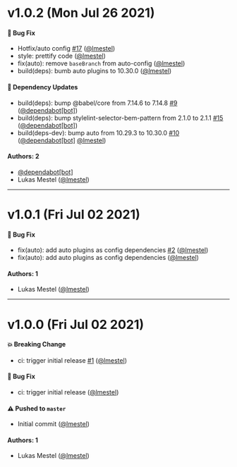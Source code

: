 # v1.0.2 (Mon Jul 26 2021)

#### 🐛 Bug Fix

- Hotfix/auto config [#17](https://github.com/kickstartDS/config/pull/17) ([@lmestel](https://github.com/lmestel))
- style: prettify code ([@lmestel](https://github.com/lmestel))
- fix(auto): remove `baseBranch` from auto-config ([@lmestel](https://github.com/lmestel))
- build(deps): bumb auto plugins to 10.30.0 ([@lmestel](https://github.com/lmestel))

#### 🔩 Dependency Updates

- build(deps): bump @babel/core from 7.14.6 to 7.14.8 [#9](https://github.com/kickstartDS/config/pull/9) ([@dependabot[bot]](https://github.com/dependabot[bot]))
- build(deps): bump stylelint-selector-bem-pattern from 2.1.0 to 2.1.1 [#15](https://github.com/kickstartDS/config/pull/15) ([@dependabot[bot]](https://github.com/dependabot[bot]))
- build(deps-dev): bump auto from 10.29.3 to 10.30.0 [#10](https://github.com/kickstartDS/config/pull/10) ([@dependabot[bot]](https://github.com/dependabot[bot]) [@lmestel](https://github.com/lmestel))

#### Authors: 2

- [@dependabot[bot]](https://github.com/dependabot[bot])
- Lukas Mestel ([@lmestel](https://github.com/lmestel))

---

# v1.0.1 (Fri Jul 02 2021)

#### 🐛 Bug Fix

- fix(auto): add auto plugins as config dependencies [#2](https://github.com/kickstartDS/config/pull/2) ([@lmestel](https://github.com/lmestel))
- fix(auto): add auto plugins as config dependencies ([@lmestel](https://github.com/lmestel))

#### Authors: 1

- Lukas Mestel ([@lmestel](https://github.com/lmestel))

---

# v1.0.0 (Fri Jul 02 2021)

#### 💥 Breaking Change

- ci: trigger initial release [#1](https://github.com/kickstartDS/config/pull/1) ([@lmestel](https://github.com/lmestel))

#### 🐛 Bug Fix

- ci: trigger initial release ([@lmestel](https://github.com/lmestel))

#### ⚠️ Pushed to `master`

- Initial commit ([@lmestel](https://github.com/lmestel))

#### Authors: 1

- Lukas Mestel ([@lmestel](https://github.com/lmestel))
